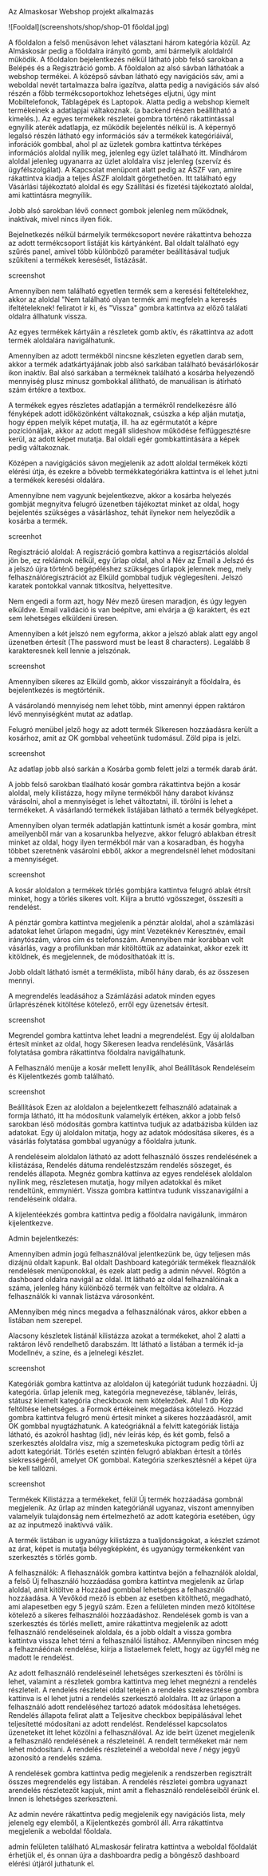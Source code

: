 Az Almaskosar Webshop projekt alkalmazás

![Fooldal](screenshots/shop/shop-01 főoldal.jpg)

A főoldalon a felső menüsávon lehet választani három kategória közül.
Az Almáskosár pedig a főoldalra irányító gomb, ami bármelyik aloldalról működik.
A főoldalon bejelentkezés nélkül látható jobb felső sarokban a Belépés és a Regisztráció gomb.
A főoldalon az alsó sávban láthatóak a webshop termékei. 
A középső sávban látható egy navigációs sáv, ami a weboldal nevét tartalmazza balra igazítva, alatta pedig a navigációs sáv alsó részén a főbb termékcsoportokhoz lehetséges eljutni, úgy mint Mobiltelefonok, Táblagépek és Laptopok.
Alatta pedig a webshop kiemelt termékeinek a adatlapjai váltakoznak. (a backend részen beállítható a kimelés.).
Az egyes termékek részletei gombra történő rákattintással egnyílik aterék adatlapja, ez működik bejelentés nélkül is.
A képernyő legalsó részén látható egy információs sáv a termékek kategóriáivál, inforációk gombbal, ahol pl az üzletek gombra kattintva térképes információs aloldal nyílik meg, jelenleg egy üzlet található itt.
Mindhárom aloldal jelenleg ugyanarra az üzlet aloldalra visz jelenleg (szervíz és ügyfélszolgálat).
A Kapcsolat menüpont alatt pedig az ÁSZF van, amire rákattintva kiadja a teljes ÁSZF aloldalt görgethetően. 
Itt található egy Vásárlási tájékoztató aloldal és egy Szállítási és fizetési tájékoztató aloldal, ami kattintásra megnyílik. 

Jobb alsó sarokban lévő connect gombok jelenleg nem működnek, inaktívak, mivel nincs ilyen fiók. 

Bejelnetkezés nélkül bármelyik termékcsoport nevére rákattintva behozza az adott termékcsoport listáját kis kártyánként. 
Bal oldalt található egy szűrés panel, amivel több különböző paraméter beállításával tudjuk szűkíteni a termékek keresését, listázását.

screenshot 

Amennyiben nem található egyetlen termék sem a keresési feltételekhez, akkor az aloldal "Nem található olyan termék ami megfeleln a keresés ifeltételeknek! feliratot ír ki, és "Vissza" gombra kattintva az előző találati oldalra állhatunk vissza. 

Az egyes termékek kártyáin a részletek gomb aktív, és rákattintva az adott termék aloldalára navigálhatunk. 

Amennyiben az adott termékből nincsne készleten egyetlen darab sem, akkor a termék adatkártyájának jobb alsó sarkában található bevásárlókosár ikon inaktív.
Bal alsó sarkában a terméknek található a kosárba helyezendő mennyiség plusz minusz gombokkal állítható, de manuálisan is átírható szám értékre a textbox.

A termékek egyes részletes adatlapján a termékről rendelkezésre álló fényképek adott időközönként váltakoznak,  csúszka a kép alján mutatja, hogy éppen melyik képet mutatja, ill. ha az egérmutatót a képre pozíciónáljak, akkor az adott megáll slideshow működése felfüggesztésre kerül, az adott képet mutatja.
Bal oldali egér gombkattintására a képek pedig váltakoznak.

Középen a navigigációs sávon megjelenik az adott aloldal termékek közti elérési útja, és ezekre a bővebb termékkategóriákra kattintva is el lehet jutni a termékek keresési oldalára. 

Amennyibne nem vagyunk bejelentkezve, akkor a kosárba helyezés gombját megnyitva felugró üzenetben tájékoztat minket az oldal, hogy bejelentés szükséges a vásárláshoz, tehát ilynekor nem helyeződik a kosárba a termék.

screenhot

Regisztráció aloldal:
A regiszráció gombra kattinva a regiszrtációs aloldal jön be, ez reklámok nélkül, egy űrlap oldal, ahol a Név az Email a Jelszó és a jelszó újra történő begépéléshez szükséges űrlapok jelennek meg, mely felhasználóregisztrációt az Elküld gombbal tudjuk véglegesíteni.
Jelszó karatek pontokkal vannak titkosítva, helyettesítve. 

Nem engedi a form azt, hogy Név mező üresen maradjon, és úgy legyen elküldve. Email validáció is van beépítve, ami elvárja a @ karaktert, és ezt sem lehetséges elküldeni üresen. 

Amennyiben a két jelszó nem egyforma, akkor a jelszó ablak alatt egy angol üzenetben értesít (The password must be least 8 characters).
Legalább 8 karakteresnek kell lennie a jelszónak.

screenshot

Amennyiben sikeres az Elküld gomb, akkor visszairányít a főoldalra, és bejelentkezés is megtörténik. 

A vásárolandó mennyiség nem lehet több, mint amennyi éppen raktáron lévő mennyiségként mutat az adatlap. 

Felugró menübel jelző hogy az adott  termék SIkeresen hozzáadásra került a kosárhoz, amit az OK gombbal veheetünk tudomásul. Zöld pipa is jelzi.

screenshot

Az adatlap jobb alsó sarkán a Kosárba gomb felett jelzi a termék darab árát. 

A jobb felső sarokban tlaálható kosár gombra rákattintva bejön a kosár aloldal, mely kilistázza, hogy milyne termékből hány darabot kívánsz várásolni, ahol a mennyiséget is lehet változtatni, ill. törölni is lehet a termékeket. 
A vásárlandó termékek listájában látható a termék bélyegképet.

Amennyiben olyan termék adatlapján kattintunk ismét a kosár gombra, mint ameilyenből már van a kosarunkba helyezve, akkor felugró ablakban étresít minket az oldal, hogy ilyen termékból már van a kosaradban, és hogyha többet szeretnénk vásárolni ebből, akkor a megrendelsnél lehet módosítani a mennyiséget. 

screenshot

A kosár aloldalon a termékek törlés gombjára kattintva felugró ablak étrsít minket, hogy a törlés sikeres volt.
Kiíjra a bruttó vgösszeget, összesíti a rendelést. 

A pénztár gombra kattintva megjelenik a pénztár aloldal, ahol a számlázási adatokat lehet űrlapon megadni, úgy mint Vezetéknév Keresztnév, email iránytószám, város cím és telefonszám.
Amennyiben már korábban volt vásárlás, vagy a profilunkban már kitöltöttük az adatainkat, akkor ezek itt kitöldnek, és megjelennek, de módosíthatóak itt is.

Jobb oldalt látható ismét a terméklista, miből hány darab, és az összesen mennyi. 

A megrendelés leadásához a Számlázási adatok minden egyes űrlaprészének kitöltése kötelező, erről egy üzenetsáv értesít. 

screenshot

Megrendel gombra kattintva lehet leadni a megrendelést. 
Egy új aloldalban értesít minket az oldal, hogy Sikeresen leadva rendelésünk, Vásárlás folytatása gombra rákattintva főoldalra navigálhatunk.

A Felhasználó menüje a kosár mellett lenyílik, ahol Beállítások Rendeléseim és Kijelentkezés gomb található.

screenshot

Beállítások
Ezen az aloldalon a bejelentkezett felhasználó adatainak a formja látható, itt ha módosítunk valamelyik értéken, akkor a jobb felső sarokban léső módosítás gombra kattintva tudjuk az adatbázisba külden iaz adatokat. Egy új aloldalon mitatja, hogy az adatok módosítása sikeres, és a vásárlás folytatása gombbal ugyanúgy a főoldalra jutunk. 

A rendeléseim aloldalon látható az adott felhasználó összes rendelésének a kilistázása, Rendelés dátuma rendeléstzszám rendelés söszeget, és rendelés állapota. Megnéz gombra kattinva az egyes rendelések aloldalon  nyílink meg, részletesen mutatja, hogy milyen adatokkal és miket rendeltünk, emmyniért. Vissza gombra kattintva tudunk visszanavigálni a rendeléseink oldalra. 

A kijelentéekzés gombra kattintva pedig a főoldalra navigálunk, immáron kijelentkezve. 

Admin bejelentkezés:

Amennyiben admin jogú felhasználóval jelentkezünk be, úgy teljesen más dizájnú oldalt kapunk. Bal oldalt Dashboard kategóriák termékek fleaználók rendelések menüponokkal, és ezek alatt pedig a admin névvel. 
Rögtön a dashboard oldalra navigál az oldal. 
Itt látható az oldal felhaználóinak a száma, jelenleg hány különböző termék van feltöltve az oldalra. A felhasználók ki vannak listázva városonként. 

AMennyiben még nincs megadva a felhasználónak város, akkor ebben a listában nem szerepel.

Alacsony készletek listánál kilistázza azokat a termékeket, ahol 2 alatti a raktáron lévő rendelhető darabszám.
Itt látható a listában a termék id-ja Modellnév, a színe, és a jelnelegi készlet. 

screenshot

Kategóriák gombra kattintva az aloldalon új kategóriát tudunk hozzáadni.
Új kategória. űrlap jelenik meg, kategória megnevezése, táblanév, leírás, státusz kiemelt kategória checkboxok nem kötelezőek. Alul 1 db Kép feltöltése lehetséges. a Formok értékeinek megadása kötelező.
Hozzád gombra kattintva felugró menü értesít minket a sikeres hozzáadásról, amit OK gombbal nyugtázhatunk. 
A kateógriáknál a felvitt kategóriák listája látható, és azokról hashtag (id), név leírás kép, és két gomb, felső a szerkesztés aloldalra visz, míg a szemeteskuka pictogram pedig törli az adott kategóriát. Törlés esetén szintén felugró ablakban értesít a törlés siekrességéről, amelyet OK gombbal.
Kategória szerkesztésnél a képet újra be kell tallózni. 

screenshot

Termékek 
Kilistázza a termékeket, felül Új termék hozzáadása gombnál megjelenik. 
Az űrlap az minden kategóriánál ugyanaz, viszont amennyiben valamelyik tulajdonság nem értelmezhető az adott kategória esetében, úgy az az inputmező inaktívvá válik.

A termék listában is ugyanúgy kilistázza a tualjdonságokat, a készlet számot az árat, képet is mutatja bélyegképként, és ugyanúgy termékenként van szerkesztés s törlés gomb. 

A felhasználók:
A flehasználók gombra kattintva bejön a felhaználók aloldal, a felső Új felhasználó hozzáadása gombra kattintva megjelenik az űrlap aloldal, amit kitöltve a Hozzáad gombbal lehetséges a felhasználó hozzáadása. 
A Vevőkód mező is ebben az esetben kitölthető, megadható, ami alapesetben egy 5 jegyű szám. 
Ezen a felületen minden mező kitöltése kötelező a sikeres felhasználói hozzáadáshoz. 
Rendelések gomb is van a szerkesztés és törlés mellett, amire rákattintva megjelenik az adott felhasználó rendeléseinek aloldala, és a jobb oldalt a vissza gombra kattintva vissza lehet térni a felhasználói listához. 
AMennyiben nincsen még a felhaznáéónak rendelése, kiírja a listaelemek felett, hogy az ügyfél még ne madott le rendelést.

Az adott felhasználó rendeléseinél lehetséges szerkeszteni és törölni is lehet, valamint a részletek gombra kattintva meg lehet megnézni a rendelés részleteit.
A rendelés részletei oldal tetején a rendelés szekresztése gombra kattinva is el lehet jutni a rendelés szerkesztő aloldalra. 
Itt az űrlapon a felhasználó adott rendeléséhez tartozó adatok módosítása lehetséges.
Rendelés állapota felirat alatt a Teljesitve checkbox bepipálásával lehet teljesítetté módosítani az adott rendelést. 
Rendeléssel kapcsolatos üzeneteket itt lehet közölni a felhasználóval. Az ide beírt üzenet megjelenik a felhasználó rendelésének a részleteinél. 
A rendelt termékeket már nem lehet módosítani. 
A rendelés részleteinél a weboldal neve / négy jegyű azonosító a rendelés száma. 

A rendelések gombra kattintva pedig megjelenik a rendszerben regisztrált összes megrendelés egy listában. 
A rendelés részletei gombra ugyanazt arendelés részletezőt kapjuk, mint amit a flehasználó rendeléseiből érünk el. Innen is lehetséges szerkeszteni. 

Az admin nevére rákattintva pedig megjelenik egy navigációs lista, mely jelenelg egy elemből, a Kijelentkezés gombról áll. 
Arra rákattintva megjelenik a weboldal főoldala. 

admin felületen található ALmaskosár feliratra kattintva a weboldal főoldalát érhetjük el, és onnan újra a dashboardra pedig a böngésző dashboard elérési útjáról juthatunk el. 


